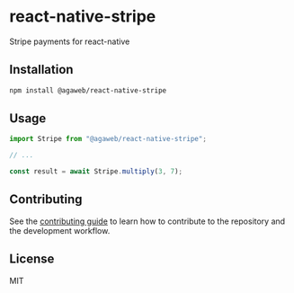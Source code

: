 # react-native-stripe

Stripe payments for react-native

## Installation

```sh
npm install @agaweb/react-native-stripe
```

## Usage

```js
import Stripe from "@agaweb/react-native-stripe";

// ...

const result = await Stripe.multiply(3, 7);
```

## Contributing

See the [contributing guide](CONTRIBUTING.md) to learn how to contribute to the repository and the development workflow.

## License

MIT
